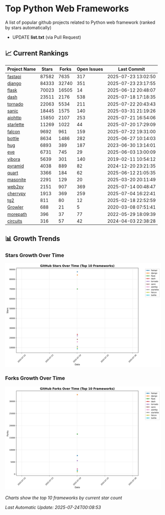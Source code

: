 # Top Python Web Frameworks
A list of popular github projects related to Python web framework (ranked by stars automatically)

* UPDATE **list.txt** (via Pull Request)

## 📈 Current Rankings

| Project Name | Stars | Forks | Open Issues | Last Commit |
| ------------ | ----- | ----- | ----------- | ----------- |
| [fastapi](https://github.com/fastapi/fastapi) | 87582 | 7635 | 317 | 2025-07-23 13:02:50 |
| [django](https://github.com/django/django) | 84333 | 32740 | 351 | 2025-07-23 23:17:55 |
| [flask](https://github.com/pallets/flask) | 70023 | 16505 | 14 | 2025-06-12 20:48:07 |
| [dash](https://github.com/plotly/dash) | 23511 | 2176 | 538 | 2025-07-18 17:18:35 |
| [tornado](https://github.com/tornadoweb/tornado) | 22063 | 5534 | 211 | 2025-07-22 20:43:43 |
| [sanic](https://github.com/sanic-org/sanic) | 18445 | 1575 | 140 | 2025-03-31 21:19:26 |
| [aiohttp](https://github.com/aio-libs/aiohttp) | 15850 | 2107 | 253 | 2025-07-21 16:54:06 |
| [starlette](https://github.com/encode/starlette) | 11269 | 1022 | 44 | 2025-07-20 17:29:09 |
| [falcon](https://github.com/falconry/falcon) | 9692 | 961 | 159 | 2025-07-22 19:31:00 |
| [bottle](https://github.com/bottlepy/bottle) | 8634 | 1486 | 282 | 2025-06-27 10:14:03 |
| [hug](https://github.com/hugapi/hug) | 6893 | 389 | 187 | 2023-06-30 13:14:01 |
| [eve](https://github.com/pyeve/eve) | 6731 | 745 | 29 | 2025-06-03 13:00:09 |
| [vibora](https://github.com/vibora-io/vibora) | 5639 | 301 | 140 | 2019-02-11 10:54:12 |
| [pyramid](https://github.com/Pylons/pyramid) | 4038 | 889 | 82 | 2024-12-20 23:21:35 |
| [quart](https://github.com/pallets/quart) | 3366 | 184 | 62 | 2025-06-12 21:05:35 |
| [masonite](https://github.com/MasoniteFramework/masonite) | 2291 | 129 | 20 | 2025-03-20 20:11:49 |
| [web2py](https://github.com/web2py/web2py) | 2151 | 907 | 369 | 2025-07-14 00:48:47 |
| [cherrypy](https://github.com/cherrypy/cherrypy) | 1913 | 369 | 259 | 2025-07-04 16:22:41 |
| [tg2](https://github.com/TurboGears/tg2) | 811 | 80 | 12 | 2025-02-18 22:52:59 |
| [Growler](https://github.com/pyGrowler/Growler) | 688 | 21 | 5 | 2020-03-08 07:51:41 |
| [morepath](https://github.com/morepath/morepath) | 396 | 37 | 77 | 2022-05-29 18:09:39 |
| [circuits](https://github.com/circuits/circuits) | 316 | 57 | 42 | 2024-04-03 22:38:28 |

## 📊 Growth Trends

### Stars Growth Over Time
![Stars Chart](charts/stars_chart.jpg)

### Forks Growth Over Time
![Forks Chart](charts/forks_chart.jpg)

*Charts show the top 10 frameworks by current star count*


*Last Automatic Update: 2025-07-24T00:08:53*
